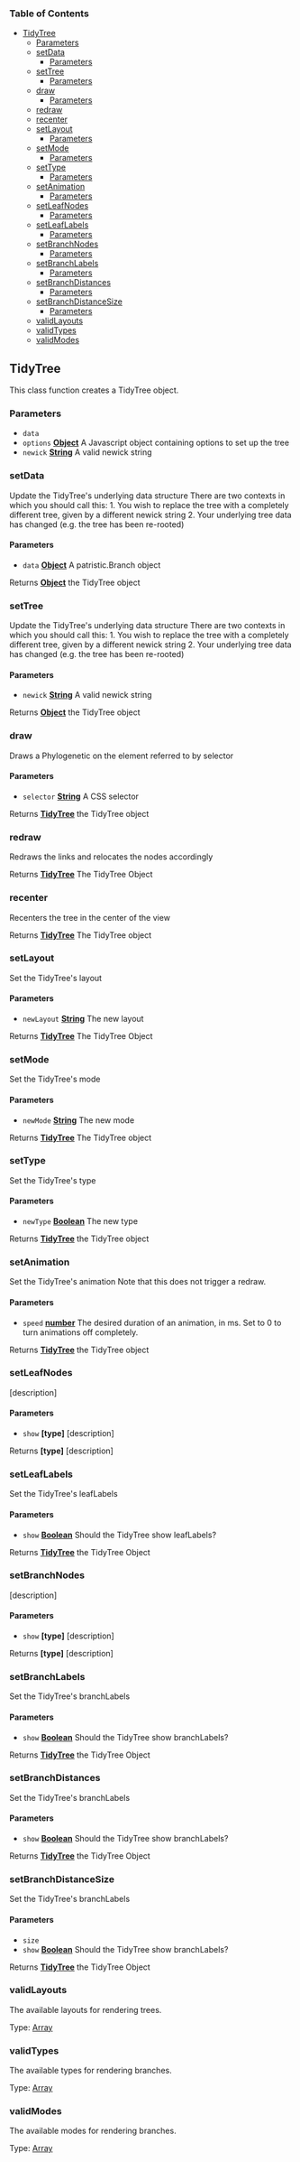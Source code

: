 <!-- Generated by documentation.js. Update this documentation by updating the source code. -->

### Table of Contents

-   [TidyTree][1]
    -   [Parameters][2]
    -   [setData][3]
        -   [Parameters][4]
    -   [setTree][5]
        -   [Parameters][6]
    -   [draw][7]
        -   [Parameters][8]
    -   [redraw][9]
    -   [recenter][10]
    -   [setLayout][11]
        -   [Parameters][12]
    -   [setMode][13]
        -   [Parameters][14]
    -   [setType][15]
        -   [Parameters][16]
    -   [setAnimation][17]
        -   [Parameters][18]
    -   [setLeafNodes][19]
        -   [Parameters][20]
    -   [setLeafLabels][21]
        -   [Parameters][22]
    -   [setBranchNodes][23]
        -   [Parameters][24]
    -   [setBranchLabels][25]
        -   [Parameters][26]
    -   [setBranchDistances][27]
        -   [Parameters][28]
    -   [setBranchDistanceSize][29]
        -   [Parameters][30]
    -   [validLayouts][31]
    -   [validTypes][32]
    -   [validModes][33]

## TidyTree

This class function creates a TidyTree object.

### Parameters

-   `data`  
-   `options` **[Object][34]** A Javascript object containing options to set up the tree
-   `newick` **[String][35]** A valid newick string

### setData

Update the TidyTree's underlying data structure
There are two contexts in which you should call this:
	1\. You wish to replace the tree with a completely different tree, given by a different newick string
	2\. Your underlying tree data has changed (e.g. the tree has been re-rooted)

#### Parameters

-   `data` **[Object][34]** A patristic.Branch object

Returns **[Object][34]** the TidyTree object

### setTree

Update the TidyTree's underlying data structure
There are two contexts in which you should call this:
	1\. You wish to replace the tree with a completely different tree, given by a different newick string
	2\. Your underlying tree data has changed (e.g. the tree has been re-rooted)

#### Parameters

-   `newick` **[String][35]** A valid newick string

Returns **[Object][34]** the TidyTree object

### draw

Draws a Phylogenetic on the element referred to by selector

#### Parameters

-   `selector` **[String][35]** A CSS selector

Returns **[TidyTree][36]** the TidyTree object

### redraw

Redraws the links and relocates the nodes accordingly

Returns **[TidyTree][36]** The TidyTree Object

### recenter

Recenters the tree in the center of the view

Returns **[TidyTree][36]** The TidyTree object

### setLayout

Set the TidyTree's layout

#### Parameters

-   `newLayout` **[String][35]** The new layout

Returns **[TidyTree][36]** The TidyTree Object

### setMode

Set the TidyTree's mode

#### Parameters

-   `newMode` **[String][35]** The new mode

Returns **[TidyTree][36]** The TidyTree object

### setType

Set the TidyTree's type

#### Parameters

-   `newType` **[Boolean][37]** The new type

Returns **[TidyTree][36]** the TidyTree object

### setAnimation

Set the TidyTree's animation
Note that this does not trigger a redraw.

#### Parameters

-   `speed` **[number][38]** The desired duration of an animation, in ms. Set to 0 to turn animations off completely.

Returns **[TidyTree][36]** the TidyTree object

### setLeafNodes

[description]

#### Parameters

-   `show` **\[type]** [description]

Returns **\[type]** [description]

### setLeafLabels

Set the TidyTree's leafLabels

#### Parameters

-   `show` **[Boolean][37]** Should the TidyTree show leafLabels?

Returns **[TidyTree][36]** the TidyTree Object

### setBranchNodes

[description]

#### Parameters

-   `show` **\[type]** [description]

Returns **\[type]** [description]

### setBranchLabels

Set the TidyTree's branchLabels

#### Parameters

-   `show` **[Boolean][37]** Should the TidyTree show branchLabels?

Returns **[TidyTree][36]** the TidyTree Object

### setBranchDistances

Set the TidyTree's branchLabels

#### Parameters

-   `show` **[Boolean][37]** Should the TidyTree show branchLabels?

Returns **[TidyTree][36]** the TidyTree Object

### setBranchDistanceSize

Set the TidyTree's branchLabels

#### Parameters

-   `size`  
-   `show` **[Boolean][37]** Should the TidyTree show branchLabels?

Returns **[TidyTree][36]** the TidyTree Object

### validLayouts

The available layouts for rendering trees.

Type: [Array][39]

### validTypes

The available types for rendering branches.

Type: [Array][39]

### validModes

The available modes for rendering branches.

Type: [Array][39]

[1]: #tidytree

[2]: #parameters

[3]: #setdata

[4]: #parameters-1

[5]: #settree

[6]: #parameters-2

[7]: #draw

[8]: #parameters-3

[9]: #redraw

[10]: #recenter

[11]: #setlayout

[12]: #parameters-4

[13]: #setmode

[14]: #parameters-5

[15]: #settype

[16]: #parameters-6

[17]: #setanimation

[18]: #parameters-7

[19]: #setleafnodes

[20]: #parameters-8

[21]: #setleaflabels

[22]: #parameters-9

[23]: #setbranchnodes

[24]: #parameters-10

[25]: #setbranchlabels

[26]: #parameters-11

[27]: #setbranchdistances

[28]: #parameters-12

[29]: #setbranchdistancesize

[30]: #parameters-13

[31]: #validlayouts

[32]: #validtypes

[33]: #validmodes

[34]: https://developer.mozilla.org/docs/Web/JavaScript/Reference/Global_Objects/Object

[35]: https://developer.mozilla.org/docs/Web/JavaScript/Reference/Global_Objects/String

[36]: #tidytree

[37]: https://developer.mozilla.org/docs/Web/JavaScript/Reference/Global_Objects/Boolean

[38]: https://developer.mozilla.org/docs/Web/JavaScript/Reference/Global_Objects/Number

[39]: https://developer.mozilla.org/docs/Web/JavaScript/Reference/Global_Objects/Array
